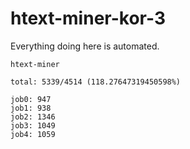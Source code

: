 # htext-miner-kor-3

Everything doing here is automated.

```
htext-miner

total: 5339/4514 (118.27647319450598%)

job0: 947
job1: 938
job2: 1346
job3: 1049
job4: 1059
```